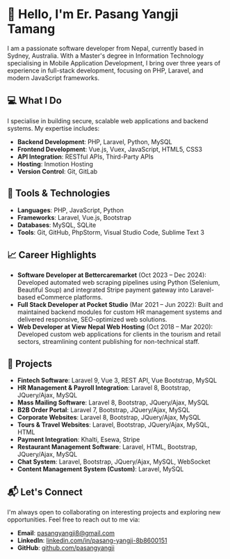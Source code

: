 # 👋 Hello, I'm Er. Pasang Yangji Tamang

I am a passionate software developer from Nepal, currently based in Sydney, Australia. With a Master's degree in Information Technology specialising in Mobile Application Development, I bring over three years of experience in full-stack development, focusing on PHP, Laravel, and modern JavaScript frameworks.

## 💻 What I Do

I specialise in building secure, scalable web applications and backend systems. My expertise includes:

* **Backend Development**: PHP, Laravel, Python, MySQL
* **Frontend Development**: Vue.js, Vuex, JavaScript, HTML5, CSS3
* **API Integration**: RESTful APIs, Third-Party APIs
* **Hosting**: Inmotion Hosting
* **Version Control**: Git, GitLab

## 🧰 Tools & Technologies

* **Languages**: PHP, JavaScript, Python
* **Frameworks**: Laravel, Vue.js, Bootstrap
* **Databases**: MySQL, SQLite
* **Tools**: Git, GitHub, PhpStorm, Visual Studio Code, Sublime Text 3

## 📈 Career Highlights

* **Software Developer at Bettercaremarket** (Oct 2023 – Dec 2024): Developed automated web scraping pipelines using Python (Selenium, Beautiful Soup) and integrated Stripe payment gateway into Laravel-based eCommerce platforms.
* **Full Stack Developer at Pocket Studio** (Mar 2021 – Jun 2022): Built and maintained backend modules for custom HR management systems and delivered responsive, SEO-optimized web solutions.
* **Web Developer at View Nepal Web Hosting** (Oct 2018 – Mar 2020): Developed custom web applications for clients in the tourism and retail sectors, streamlining content publishing for non-technical staff.

## 🌱 Projects

* **Fintech Software**: Laravel 9, Vue 3, REST API, Vue Bootstrap, MySQL
* **HR Management & Payroll Integration**: Laravel 8, Bootstrap, JQuery/Ajax, MySQL
* **Mass Mailing Software**: Laravel 8, Bootstrap, JQuery/Ajax, MySQL
* **B2B Order Portal**: Laravel 7, Bootstrap, JQuery/Ajax, MySQL
* **Corporate Websites**: Laravel 8, Bootstrap, JQuery/Ajax, MySQL
* **Tours & Travel Websites**: Laravel, Bootstrap, JQuery/Ajax, MySQL, HTML
* **Payment Integration**: Khalti, Esewa, Stripe
* **Restaurant Management Software**: Laravel, HTML, Bootstrap, JQuery/Ajax, MySQL
* **Chat System**: Laravel, Bootstrap, JQuery/Ajax, MySQL, WebSocket
* **Content Management System (Custom)**: Laravel, MySQL

## 📬 Let's Connect

I'm always open to collaborating on interesting projects and exploring new opportunities. Feel free to reach out to me via:

* **Email**: [pasangyangji8@gmail.com](mailto:pasangyangji8@gmail.com)
* **LinkedIn**: [linkedin.com/in/pasang-yangji-8b8600151](https://www.linkedin.com/in/pasang-yangji-8b8600151/)
* **GitHub**: [github.com/pasangyangji](https://github.com/pasang7)

